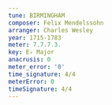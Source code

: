 ```yaml
---
tune: BIRMINGHAM
composer: Felix Mendelssohn
arranger: Charles Wesley
year: 1715-1783
meter: 7.7.7.3.
key: E♭ Major
anacrusis: 0
meter_error: '0'
time_signature: 4/4
meterError: 0
timeSignature: 4/4
---
```

